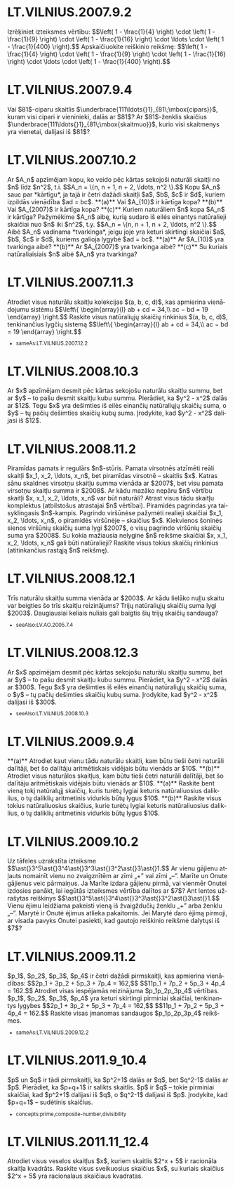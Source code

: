 # <lo-sample/> LT.VILNIUS.2007.9.2

<text lang="lv">
Izrēķiniet izteiksmes vērtību: 
$$\left( 1 - \frac{1}{4} \right) \cdot
\left( 1 - \frac{1}{9} \right) \cdot
\left( 1 - \frac{1}{16} \right) \cdot \ldots \cdot
\left( 1 - \frac{1}{400} \right).$$
</text>

<text lang="lt">
Apskaičiuokite reiškinio reikšmę:
$$\left( 1 - \frac{1}{4} \right) \cdot
\left( 1 - \frac{1}{9} \right) \cdot
\left( 1 - \frac{1}{16} \right) \cdot \ldots \cdot
\left( 1 - \frac{1}{400} \right).$$
</text>



# <lo-sample/> LT.VILNIUS.2007.9.4

<text lang="lv">
Vai $81$-ciparu skaitlis $\underbrace{111\ldots{}1}_{81\;\mbox{cipars}}$, 
kuram visi cipari ir vieninieki, dalās ar $81$?
</text>

<text lang="lt">
Ar $81$-ženklis skaičius $\underbrace{111\ldots{}1}_{81\;\mbox{skaitmuo}}$, 
kurio visi skaitmenys yra vienetai, dalijasi iš $81$?
</text>



# <lo-sample/> LT.VILNIUS.2007.10.2

<text lang="lv">
Ar $A_n$ apzīmējam kopu, ko veido pēc kārtas sekojoši naturāli
skaitļi no $n$ līdz $n^2$, t.i.
$$A_n = \{n, n + 1, n + 2, \ldots, n^2 \}.$$
Kopu $A_n$ sauc par *kārtīgu*, ja tajā ir 
četri dažādi skaitļi $a$, $b$, $c$ ir $d$, kuriem
izpildās vienādība $ad = bc$.  
**(a)** Vai $A_{10}$ ir kārtīga kopa?
**(b)** Vai $A_{2007}$ ir kārtīga kopa?
**(c)** Kuriem naturāliem $n$ kopa $A_n$ ir kārtīga?
</text>


<text lang="lt">
Pažymėkime $A_n$ aibę, kurią sudaro iš eilės einantys natūralieji 
skaičiai nuo $n$ iki $n^2$, t.y.
$$A_n = \{n, n + 1, n + 2, \ldots, n^2 \}.$$
Aibė $A_n$ vadinama *tvarkinga*, jeigu joje yra 
keturi skirtingi skaičiai $a$, $b$, $c$ ir $d$, kuriems
galioja lygybė $ad = bc$.  
**(a)** Ar $A_{10}$ yra tvarkinga aibė?
**(b)** Ar $A_{2007}$ yra tvarkinga aibė?
**(c)** Su kuriais natūraliaisiais $n$ aibė $A_n$ yra tvarkinga?
</text>



# <lo-sample/> LT.VILNIUS.2007.11.3

<text lang="lv">
Atrodiet visus naturālu skaitļu kolekcijas $(a, b, c, d)$, 
kas apmierina vienādojumu sistēmu
$$\left\{ \begin{array}{l}
ab + cd = 34,\\
ac − bd = 19
\end{array} \right.$$
</text>

<text lang="lt">
Raskite visus natūraliųjų skaičių rinkinius $(a, b, c, d)$, 
tenkinančius lygčių sistemą
$$\left\{ \begin{array}{l}
ab + cd = 34,\\
ac − bd = 19
\end{array} \right.$$
</text>

<small>

* sameAs:LT.VILNIUS.2007.12.2

</small>



# <lo-sample/> LT.VILNIUS.2008.10.3

<text lang="lv">
Ar $x$ apzīmējam desmit pēc kārtas sekojošu naturālu skaitļu 
summu, bet ar $y$ – to pašu desmit skaitļu kubu summu. 
Pierādiet, ka $y^2 - x^2$ dalās ar $12$.
</text>

<text lang="lt">
Tegu $x$ yra dešimties iš eilės einančių natūraliųjų skaičių suma, 
o $y$ – tų pačių dešimties skaičių kubų suma. 
Įrodykite, kad $y^2 - x^2$ dalijasi iš $12$.
</text>



# <lo-sample/> LT.VILNIUS.2008.11.2

<text lang="lv">
Piramīdas pamats ir regulārs $n$-stūris. 
Pamata virsotnēs atzīmēti reāli skaitļi 
$x_1, x_2, \ldots, x_n$, bet piramīdas virsotnē – 
skaitlis $x$. Katras sānu skaldnes virsotņu 
skaitļu summa vienāda ar $2007$, bet visu 
pamata virsotņu skaitļu summa ir $2008$. 
Ar kādu mazāko nepāru $n$ vērtību skaitļi 
$x, x_1, x_2, \ldots, x_n$ var būt naturāli? 
Atrast visus tādu skaitļu komplektus 
(atbilstošus atrastajai $n$ vērtībai). 
</text>

<text lang="lt">
Piramidės pagrindas yra taisyklingasis $n$-kampis. 
Pagrindo viršūnėse pažymėti realieji skaičiai 
$x_1, x_2, \ldots, x_n$, o piramidės viršūnėje – 
skaičius $x$. Kiekvienos šoninės sienos
viršūnių skaičių suma lygi $2007$, o visų pagrindo 
viršūnių skaičių suma yra $2008$. Su kokia mažiausia 
nelygine $n$ reikšme skaičiai $x, x_1, x_2, \ldots, x_n$ 
gali būti natūralieji? Raskite
visus tokius skaičių rinkinius 
(atitinkančius rastąją $n$ reikšmę).
</text>



# <lo-sample/> LT.VILNIUS.2008.12.1

<text lang="lv">
Trīs naturālu skaitļu summa vienāda ar $2003$. 
Ar kādu lielāko nuļļu skaitu var beigties šo 
trīs skaitļu reizinājums?
</text>

<text lang="lt">
Trijų natūraliųjų skaičių suma lygi $2003$. 
Daugiausiai keliais nuliais gali baigtis šių
trijų skaičių sandauga?
</text>


<small>

* seeAlso:LV.AO.2005.7.4

</small>



# <lo-sample/> LT.VILNIUS.2008.12.3

<text lang="lv">
Ar $x$ apzīmējam desmit pēc kārtas sekojošu naturālu skaitļu 
summu, bet ar $y$ – to pašu desmit skaitļu kubu summu. 
Pierādiet, ka $y^2 - x^2$ dalās ar $300$.
</text>

<text lang="lt">
Tegu $x$ yra dešimties iš eilės einančių 
natūraliųjų skaičių suma, 
o $y$ – tų pačių dešimties skaičių kubų suma. 
Įrodykite, kad $y^2 - x^2$ dalijasi iš $300$.
</text>


<small>

* seeAlso:LT.VILNIUS.2008.10.3

</small>



# <lo-sample/> LT.VILNIUS.2009.9.4

<text lang="lv">
**(a)** Atrodiet kaut vienu tādu naturālu skaitli, 
kam būtu tieši četri naturāli dalītāji, bet šo 
dalītāju aritmētiskais vidējais būtu vienāds ar $10$.  
**(b)** Atrodiet visus naturālos skaitļus, kam būtu tieši četri 
naturāli dalītāji, bet šo dalītāju aritmētiskais 
vidējais būtu vienāds ar $10$.
</text>


<text lang="lt">
**(a)** Raskite bent vieną tokį natūralųjį skaičių, 
kuris turėtų lygiai keturis natūraliuosius daliklius, 
o tų daliklių aritmetinis vidurkis būtų lygus $10$.  
**(b)** Raskite visus tokius natūraliuosius skaičius, 
kurie turėtų lygiai keturis natūraliuosius daliklius, 
o tų daliklių aritmetinis vidurkis būtų lygus $10$.
</text>







# <lo-sample/> LT.VILNIUS.2009.10.2

<text lang="lv">
Uz tāfeles uzrakstīta izteiksme
$$\ast{}3^5\ast{}3^4\ast{}3^3\ast{}3^2\ast{}3\ast{}1.$$
Ar vienu gājienu atļauts nomainīt vienu no zvaigznītēm ar 
zīmi „+” vai zīmi „–”. Marīte
un Onute gājienus veic pārmaiņus.
Ja Marīte izdara gājienu pirmā, vai vienmēr Onutei izdosies panākt, 
lai iegūtās izteiksmes vērtība dalītos ar $7$?
</text>


<text lang="lt">
Ant lentos užrašytas reiškinys
$$\ast{}3^5\ast{}3^4\ast{}3^3\ast{}3^2\ast{}3\ast{}1.$$
Vienu ėjimu leidžiama pakeisti vieną iš žvaigždučių ženklu 
„+” arba ženklu „–”. Marytė
ir Onutė ėjimus atlieka pakaitomis. 
Jei Marytė daro ėjimą pirmoji, ar visada pavyks
Onutei pasiekti, kad gautojo reiškinio reikšmė dalytųsi iš $7$?
</text>






# <lo-sample/> LT.VILNIUS.2009.11.2

<text lang="lv">
$p_1$, $p_2$, $p_3$, $p_4$ ir četri dažādi pirmskaitļi, kas apmierina vienādības:
$$2p_1 + 3p_2 + 5p_3 + 7p_4 = 162,$$
$$11p_1 + 7p_2 + 5p_3 + 4p_4 = 162.$$
Atrodiet visas iespējamās reizinājuma $p_1p_2p_3p_4$ vērtības.
</text>


<text lang="lt">
$p_1$, $p_2$, $p_3$, $p_4$ yra keturi skirtingi pirminiai skaičiai, tenkinantys lygybes
$$2p_1 + 3p_2 + 5p_3 + 7p_4 = 162,$$
$$11p_1 + 7p_2 + 5p_3 + 4p_4 = 162.$$
Raskite visas įmanomas sandaugos $p_1p_2p_3p_4$ reikšmes.
</text>


<small>

* sameAs:LT.VILNIUS.2009.12.2

</small>






# <lo-sample/> LT.VILNIUS.2011.9_10.4

<text lang="lv">
$p$ un $q$ ir tādi pirmskaitļi, ka 
$p^2+1$ dalās ar $q$, bet $q^2-1$ dalās
ar $p$. Pierādiet, ka $p+q+1$ ir salikts skaitlis.
</text>

<text lang="lt">
$p$ ir $q$ – tokie pirminiai skaičiai, kad 
$p^2+1$ dalijasi iš $q$, o $q^2-1$ dalijasi
iš $p$. Įrodykite, kad $p+q+1$ – sudėtinis skaičius.
</text>

<small>

* concepts:prime,composite-number,divisibility

</small>



# <lo-sample/> LT.VILNIUS.2011.11_12.4

<text lang="lv">
Atrodiet visus veselos skaitļus $x$, 
kuriem skaitlis $2^x + 5$ ir
racionāla skaitļa kvadrāts.
</text>

<text lang="lt">
Raskite visus sveikuosius skaičius $x$, 
su kuriais skaičius $2^x + 5$ yra
racionalaus skaičiaus kvadratas.
</text>

